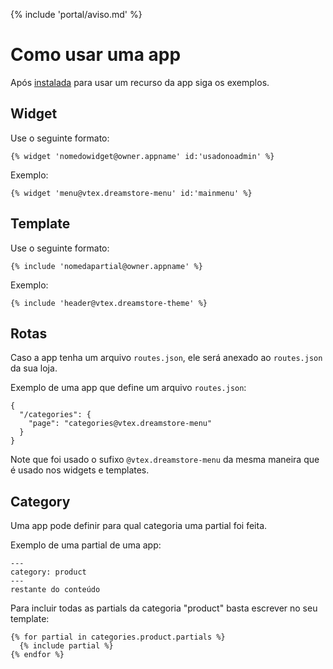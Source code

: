{% include 'portal/aviso.md' %}

# Como usar uma app

Após [instalada](como-instalar.html) para usar um recurso da app siga os exemplos.

## Widget

Use o seguinte formato:
```
{% widget 'nomedowidget@owner.appname' id:'usadonoadmin' %}
```

Exemplo:
```
{% widget 'menu@vtex.dreamstore-menu' id:'mainmenu' %}
```

## Template

Use o seguinte formato:
```
{% include 'nomedapartial@owner.appname' %}
```

Exemplo:
```
{% include 'header@vtex.dreamstore-theme' %}
```

## Rotas
Caso a app tenha um arquivo `routes.json`, ele será anexado ao `routes.json` da sua loja.

Exemplo de uma app que define um arquivo `routes.json`:
```
{
  "/categories": {
    "page": "categories@vtex.dreamstore-menu"
  }
}
```

Note que foi usado o sufixo `@vtex.dreamstore-menu` da mesma maneira que é usado nos widgets e templates.

## Category
Uma app pode definir para qual categoria uma partial foi feita.

Exemplo de uma partial de uma app:
```
---
category: product
---
restante do conteúdo
```

Para incluir todas as partials da categoria "product" basta escrever no seu template:
```
{% for partial in categories.product.partials %}
  {% include partial %}
{% endfor %}
```
